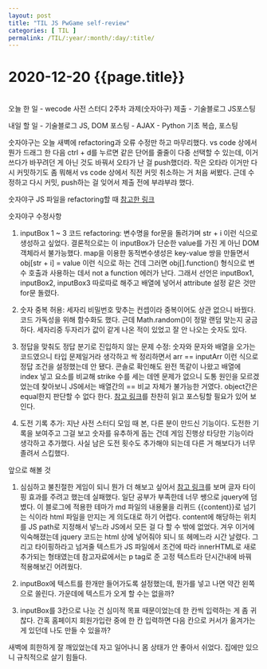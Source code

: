 ```yaml
---
layout: post
title: "TIL JS PwGame self-review"
categories: [ TIL ]
permalink: /TIL/:year/:month/:day/:title/
---
```


# 2020-12-20 {{page.title}}
&nbsp;  
오늘 한 일
    - wecode 사전 스터디 2주차 과제(숫자야구) 제출
    - 기술블로그 JS포스팅

내일 할 일
    - 기술블로그 JS, DOM 포스팅
    - AJAX
    - Python 기초 복습, 포스팅

숫자야구는 오늘 새벽에 refactoring과 오류 수정만 하고 마무리했다. vs code 상에서 뭔가 드래그 한 다음 ctrl + d를 누르면 같은 단어를 줄줄이 다중 선택할 수 있는데, 이거 쓰다가 바꾸려던 게 아닌 것도 바꿔서 오타가 난 걸 push했더라. 작은 오타라 이거만 다시 커밋하기도 좀 뭐해서 vs code 상에서 직전 커밋 취소하는 거 처음 써봤다. 근데 수정하고 다시 커밋, push하는 걸 잊어서 제출 전에 부랴부랴 했다.  

숫자야구 JS 파일을 refactoring할 때 [참고한 링크](https://bit3rd.tistory.com/entry/%EC%9E%90%EB%B0%94-%EC%8A%A4%ED%81%AC%EB%A6%BD%ED%8A%B8-%EB%AC%B8%EC%84%9C-%EA%B0%9D%EC%B2%B4-%EB%AA%A8%EB%8D%B8DOM)  


숫자야구 수정사항  

1. inputBox 1 ~ 3 코드 refactoring: 변수명을 for문을 돌려가며 str + i 이런 식으로 생성하고 싶었다. 결론적으로는 이 inputBox가 단순한 value를 가진 게 아닌 DOM 객체라서 불가능했다. map을 이용한 동적변수생성은 key-value 쌍을 만들면서 obj[str + i] = value 이런 식으로 하는 건데 그러면 obj[].function() 형식으로 변수 호출과 사용하는 데서 not a function 에러가 난다.
그래서 선언은 inputBox1, inputBox2, inputBox3 따로따로 해주고 배열에 넣어서 attribute 설정 같은 것만 for문 돌렸다.  

2. 숫자 중복 허용: 세자리 비밀번호 맞추는 컨셉이라 중복이어도 상관 없으니 바꿨다. 코드 가독성을 위해 함수화도 했다. 근데 Math.random()이 정말 랜덤 맞는지 궁금하다. 세자리중 두자리가 값이 같게 나온 적이 있었고 잘 안 나오는 숫자도 있다.

3. 정답을 맞춰도 정답 분기로 진입하지 않는 문제 수정: 숫자와 문자와 배열을 오가는 코드였으니 타입 문제일거라 생각하고 싹 정리하면서 arr == inputArr 이런 식으로 정답 조건을 설정했는데 안 됐다. 콘솔로 확인해도 완전 똑같이 나왔고 배열에 index 넣고 요소를 비교해 strike 수를 세는 데엔 문제가 없으니 도통 원인을 모르겠었는데 찾아보니 JS에서는 배열간의 == 비교 자체가 불가능한 거였다.
object간은 equal한지 판단할 수 없다 한다. [참고 링크](https://stackoverflow.com/questions/201183/how-to-determine-equality-for-two-javascript-objects/201471#201471)를 찬찬히 읽고 포스팅할 필요가 있어 보인다.  

4. 도전 기록 추가: 지난 사전 스터디 모임 때 본, 다른 분이 만드신 기능이다. 도전한 기록을 보여주고 그걸 보고 숫자를 유추하게 돕는 건데 게임 진행상 타당한 기능이라 생각하고 추가했다. 사실 남은 도전 횟수도 추가해야 되는데 다른 거 해보다가 너무 졸려서 스킵했다.  


앞으로 해볼 것  

1. 심심하고 불친절한 게임이 되니 뭔가 더 해보고 싶어서 [참고 링크](https://gahyun-web-diary.tistory.com/2)를 보며 글자 타이핑 효과를 주려고 했는데 실패했다. 일단 공부가 부족한데 너무 쌩으로 jquery에 덤볐다.
이 블로그에 적용한 테마가 md 파일의 내용물을 리퀴드 {{content}}로 넘기는 식이라 html 파일을 만지는 게 의도대로 하기 어렵다. content에 해당하는 위치를 JS path로 지정해서 넣느라 JS에서 모든 걸 다 할 수 밖에 없었다. 겨우 이거에 익숙해졌는데 jquery 코드는 html 상에 넣어줘야 되니 또 헤메느라 시간 날렸다. 그리고 타이핑하라고 넘겨줄 텍스트가 JS 파일에서 조건에 따라 innerHTML로 새로 추가되는 형태였는데 참고자료에서는 p tag로 준 고정 텍스트라 단시간내에 바꿔 적용해보긴 어려웠다.  

2. inputBox에 텍스트를 한개만 들어가도록 설정했는데, 뭔가를 넣고 나면 약간 왼쪽으로 쏠린다. 가운데에 텍스트가 오게 할 수는 없을까?  

3. inputBox를 3칸으로 나눈 건 심미적 목표 때문이었는데 한 칸씩 입력하는 게 좀 귀찮다. 간혹 홈페이지 회원가입란 중에 한 칸 입력하면 다음 칸으로 커서가 옮겨가는 게 있던데 나도 만들 수 있을까?  

새벽에 희한하게 잘 깨있었는데 자고 일어나니 몸 상태가 안 좋아서 쉬었다. 집에만 있으니 규칙적으로 살기 힘들다.